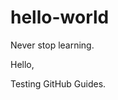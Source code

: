 # hello-world
Never stop learning.

Hello,

Testing GitHub Guides.

<!DOCTYPE html>
<html lang="en-US">
  <head>
    <title>GitHub Test</title>
    <meta charset="utf-8">
    <meta name="viewport" content="width=device-width, initial-scale=1">
    <mets name="Ketwords" content="HTML,CSS,JavaScript, SQL,PHP,jQuery,XML,DOM,Bootstrap,Python,Web development,W3C,tutorials,programming,training,learning,quiz,primer,lessons,refrences,examples,exercises,source code, colors,demos,tips">
   <meta name="Description" content="Well organized and easy to understand Web building tutorials with lots of examples of how to use HTML, CSS, JavaScript, SQL, PHP, and XML.">
   
